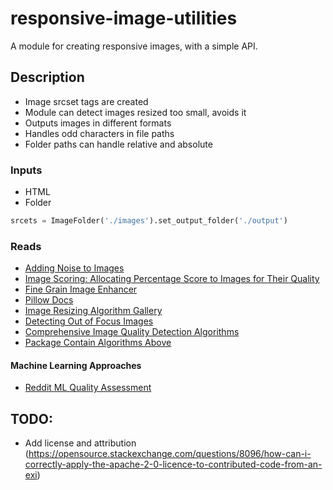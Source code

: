 # responsive-image-utilities
A module for creating responsive images, with a simple API.

## Description
- Image srcset tags are created
- Module can detect images resized too small, avoids it
- Outputs images in different formats
- Handles odd characters in file paths
- Folder paths can handle relative and absolute

### Inputs
- HTML
- Folder

```py
srcets = ImageFolder('./images').set_output_folder('./output')
```

### Reads
- [Adding Noise to Images](https://medium.com/@ms_somanna/guide-to-adding-noise-to-your-data-using-python-and-numpy-c8be815df524)
- [Image Scoring: Allocating Percentage Score to Images for Their Quality](https://medium.com/engineering-housing/image-scoring-allocating-percentage-score-to-images-for-their-quality-6169abbf850e)
- [Fine Grain Image Enhancer](https://huggingface.co/spaces/finegrain/finegrain-image-enhancer)
- [Pillow Docs](https://pillow.readthedocs.io/en/stable/reference/ImageFilter.html)
- [Image Resizing Algorithm Gallery](https://en.wikipedia.org/wiki/Comparison_gallery_of_image_scaling_algorithms)
- [Detecting Out of Focus Images](https://mathematica.stackexchange.com/questions/71726/how-can-i-detect-if-an-image-is-of-poor-quality)
- [Comprehensive Image Quality Detection Algorithms](https://medium.com/@jaikochhar06/how-to-evaluate-image-quality-in-python-a-comprehensive-guide-e486a0aa1f60)
- [Package Contain Algorithms Above](https://github.com/andrewekhalel/sewar)
#### Machine Learning Approaches
- [Reddit ML Quality Assessment](https://www.reddit.com/r/MachineLearning/comments/12v7jew/d_is_accurately_estimating_image_quality_even/)


## TODO:
- Add license and attribution (https://opensource.stackexchange.com/questions/8096/how-can-i-correctly-apply-the-apache-2-0-licence-to-contributed-code-from-an-exi)